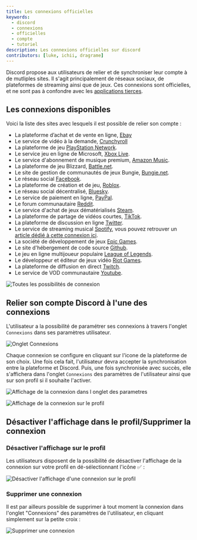 ```yaml
---
title: Les connexions officielles
keywords:
  - discord
  - connexions
  - officielles
  - compte
  - tutoriel
description: Les connexions officielles sur discord
contributors: [luke, ichii, dragrame]
---
```


Discord propose aux utilisateurs de relier et de synchroniser leur compte à de mutliples sites.
Il s'agit principalement de réseaux sociaux, de plateformes de streaming ainsi que de jeux. Ces connexions sont officielles, et ne sont pas à confondre avec les [applications tierces](/wiki/compte-utilisateur/connexions-externes/applications).

## Les connexions disponibles

Voici la liste des sites avec lesquels il est possible de relier son compte :

 - La plateforme d’achat et de vente en ligne, [Ebay](https://ebay.fr)
 - Le service de vidéo à la demande, [Crunchyroll](https://crunchyroll.com)
 - La plateforme de jeu [PlayStation Network](https://playstation.com).
 - Le service jeu en ligne de Microsoft, [Xbox Live](https://xbox.com).
 - Le service d'abonnement de musique premium, [Amazon Music](https://music.amazon.fr/).
 - La plateforme de jeu Blizzard, [Battle.net](https://blizzard.com).
 - Le site de gestion de communautés de jeux Bungie, [Bungie.net](https://www.bungie.net/7).
 - Le réseau social [Facebook](https://facebook.com).
 - La plateforme de création et de jeu, [Roblox](https://www.roblox.com/fr/home).
 - Le réseau social décentralisé, [Bluesky](https://bsky.app/).
 - Le service de paiement en ligne, [PayPal](https://www.paypal.com/fr/home).
 - Le forum communautaire [Reddit](https://reddit.com).
 - Le service d'achat de jeux dématérialisés [Steam](https://store.steampowered.com).
 - La plateforme de partage de vidéos courtes, [TikTok](https://www.tiktok.com/).
 - La plateforme de discussion en ligne [Twitter](https://twitter.com).
 - Le service de streaming musical [Spotify](https://spotify.com), vous pouvez retrouver un [article dédié à cette connexion ici](/wiki/compte-utilisateur/connexions-externes/spotify).
 - La société de développement de jeux [Epic Games](https://www.epicgames.com/). 
 - Le site d'hébergement de code source [Github](https://github.com).
 - Le jeu en ligne multijoueur populaire [League of Legends](https://www.leagueoflegends.com/fr-fr/).
 - Le développeur et éditeur de jeux vidéo [Riot Games](https://www.riotgames.com/fr).
 - La plateforme de diffusion en direct [Twitch](https://twitch.tv).
 - Le service de VOD communautaire [Youtube](https://youtube.com). 

![Toutes les possibilités de connexion](https://github.com/user-attachments/assets/c9ec93de-7d81-4be4-a322-090e94398f3c)


## Relier son compte Discord à l'une des connexions

L'utilisateur a la possibilité de paramétrer ses connexions à travers l'onglet `Connexions` dans ses paramètres utilisateur.

![Onglet Connexions](https://i.dfr.gg/CzF.png)

 Chaque connexion se configure en cliquant sur l'icone de la plateforme de son choix. Une fois cela fait, l'utilisateur devra accepter la synchronisation entre la plateforme et Discord. Puis, une fois synchronisée avec succès, elle s'affichera dans l'onglet `Connexions` des paramètres de l'utilisateur ainsi que sur son profil si il souhaite l'activer.
 
![Affichage de la connexion dans l onglet des parametres](https://i.dfr.gg/mhA.png) 
    
![Affichage de la connexion sur le profil](https://i.dfr.gg/95E.png)

## Désactiver l'affichage dans le profil/Supprimer la connexion
### Désactiver l'affichage sur le profil 

Les utilisateurs disposent de la possibilité de désactiver l'affichage de la connexion sur votre profil en dé-sélectionnant l'icône ✅ :

![Désactiver l'affichage d'une connexion sur le profil](https://i.dfr.gg/MHt.png)

### Supprimer une connexion

Il est par ailleurs possible de supprimer à tout moment la connexion dans l'onglet "Connexions" des paramètres de l'utilisateur, en cliquant simplement sur la petite croix : 

![Supprimer une connexion](https://i.dfr.gg/uzh.png)

